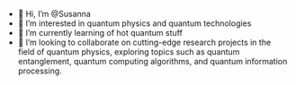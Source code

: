 - 👋 Hi, I’m @Susanna
- 👀 I’m interested in quantum physics and quantum technologies
- 🌱 I’m currently learning of hot quantum stuff
- 💞️ I’m looking to collaborate on cutting-edge research projects in the field of quantum physics, exploring topics such as quantum entanglement, quantum computing algorithms, and quantum information processing.


<!---
SusannaGa/SusannaGa is a ✨ special ✨ repository because its `README.md` (this file) appears on your GitHub profile.
You can click the Preview link to take a look at your changes.
--->
